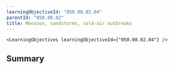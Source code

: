 ```yaml
---
learningObjectiveId: "050.08.02.04"
parentId: "050.08.02"
title: Monsoon, sandstorms, cold-air outbreaks
---
```


```tsx eval
<LearningObjectives learningObjectiveId={"050.08.02.04"} />
```

## Summary

